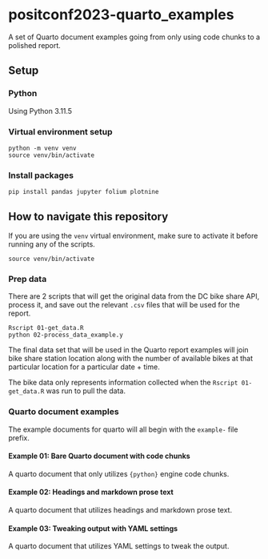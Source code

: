 # positconf2023-quarto_examples

A set of Quarto document examples going from only using code chunks to a polished report.

## Setup

### Python

Using Python 3.11.5

### Virtual environment setup

```shell
python -m venv venv
source venv/bin/activate
```

### Install packages

```shell
pip install pandas jupyter folium plotnine
```

## How to navigate this repository

If you are using the `venv` virtual environment,
make sure to activate it before running any of the scripts.

```shell
source venv/bin/activate
```

### Prep data

There are 2 scripts that will
get the original data from the DC bike share API,
process it,
and save out the relevant `.csv` files that will be used for the report.

```shell
Rscript 01-get_data.R
python 02-process_data_example.y
```

The final data set that will be used in the Quarto report examples will join
bike share station location along with the number of available bikes at that particular location
for a particular date + time.

The bike data only represents information collected when the `Rscript 01-get_data.R` was run to pull the data.

### Quarto document examples

The example documents for quarto will all begin with the `example-` file prefix.

#### Example 01: Bare Quarto document with code chunks

A quarto document that only utilizes `{python}` engine code chunks.

#### Example 02: Headings and markdown prose text

A quarto document that utilizes headings and markdown prose text.

#### Example 03: Tweaking output with YAML settings

A quarto document that utilizes YAML settings to tweak the output.
